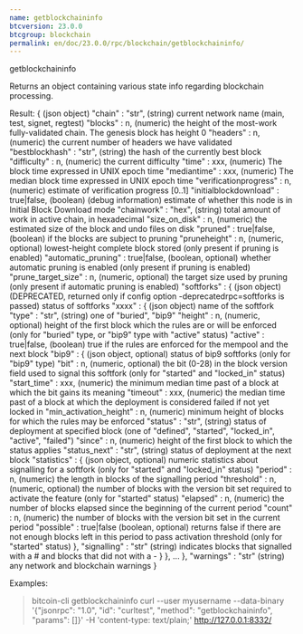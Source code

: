 ```yaml
---
name: getblockchaininfo
btcversion: 23.0.0
btcgroup: blockchain
permalink: en/doc/23.0.0/rpc/blockchain/getblockchaininfo/
---
```


getblockchaininfo

Returns an object containing various state info regarding blockchain processing.

Result:
{                                         (json object)
  "chain" : "str",                        (string) current network name (main, test, signet, regtest)
  "blocks" : n,                           (numeric) the height of the most-work fully-validated chain. The genesis block has height 0
  "headers" : n,                          (numeric) the current number of headers we have validated
  "bestblockhash" : "str",                (string) the hash of the currently best block
  "difficulty" : n,                       (numeric) the current difficulty
  "time" : xxx,                           (numeric) The block time expressed in UNIX epoch time
  "mediantime" : xxx,                     (numeric) The median block time expressed in UNIX epoch time
  "verificationprogress" : n,             (numeric) estimate of verification progress [0..1]
  "initialblockdownload" : true|false,    (boolean) (debug information) estimate of whether this node is in Initial Block Download mode
  "chainwork" : "hex",                    (string) total amount of work in active chain, in hexadecimal
  "size_on_disk" : n,                     (numeric) the estimated size of the block and undo files on disk
  "pruned" : true|false,                  (boolean) if the blocks are subject to pruning
  "pruneheight" : n,                      (numeric, optional) lowest-height complete block stored (only present if pruning is enabled)
  "automatic_pruning" : true|false,       (boolean, optional) whether automatic pruning is enabled (only present if pruning is enabled)
  "prune_target_size" : n,                (numeric, optional) the target size used by pruning (only present if automatic pruning is enabled)
  "softforks" : {                         (json object) (DEPRECATED, returned only if config option -deprecatedrpc=softforks is passed) status of softforks
    "xxxx" : {                            (json object) name of the softfork
      "type" : "str",                     (string) one of "buried", "bip9"
      "height" : n,                       (numeric, optional) height of the first block which the rules are or will be enforced (only for "buried" type, or "bip9" type with "active" status)
      "active" : true|false,              (boolean) true if the rules are enforced for the mempool and the next block
      "bip9" : {                          (json object, optional) status of bip9 softforks (only for "bip9" type)
        "bit" : n,                        (numeric, optional) the bit (0-28) in the block version field used to signal this softfork (only for "started" and "locked_in" status)
        "start_time" : xxx,               (numeric) the minimum median time past of a block at which the bit gains its meaning
        "timeout" : xxx,                  (numeric) the median time past of a block at which the deployment is considered failed if not yet locked in
        "min_activation_height" : n,      (numeric) minimum height of blocks for which the rules may be enforced
        "status" : "str",                 (string) status of deployment at specified block (one of "defined", "started", "locked_in", "active", "failed")
        "since" : n,                      (numeric) height of the first block to which the status applies
        "status_next" : "str",            (string) status of deployment at the next block
        "statistics" : {                  (json object, optional) numeric statistics about signalling for a softfork (only for "started" and "locked_in" status)
          "period" : n,                   (numeric) the length in blocks of the signalling period
          "threshold" : n,                (numeric, optional) the number of blocks with the version bit set required to activate the feature (only for "started" status)
          "elapsed" : n,                  (numeric) the number of blocks elapsed since the beginning of the current period
          "count" : n,                    (numeric) the number of blocks with the version bit set in the current period
          "possible" : true|false         (boolean, optional) returns false if there are not enough blocks left in this period to pass activation threshold (only for "started" status)
        },
        "signalling" : "str"              (string) indicates blocks that signalled with a # and blocks that did not with a -
      }
    },
    ...
  },
  "warnings" : "str"                      (string) any network and blockchain warnings
}

Examples:
> bitcoin-cli getblockchaininfo 
> curl --user myusername --data-binary '{"jsonrpc": "1.0", "id": "curltest", "method": "getblockchaininfo", "params": []}' -H 'content-type: text/plain;' http://127.0.0.1:8332/



